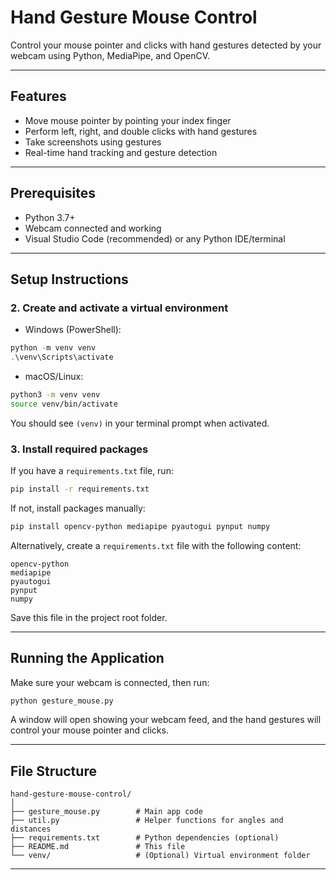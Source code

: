 # Hand Gesture Mouse Control

Control your mouse pointer and clicks with hand gestures detected by your webcam using Python, MediaPipe, and OpenCV.

---

## Features

- Move mouse pointer by pointing your index finger
- Perform left, right, and double clicks with hand gestures
- Take screenshots using gestures
- Real-time hand tracking and gesture detection

---

## Prerequisites

- Python 3.7+
- Webcam connected and working
- Visual Studio Code (recommended) or any Python IDE/terminal

---

## Setup Instructions


### 2. Create and activate a virtual environment

- Windows (PowerShell):

```powershell
python -m venv venv
.\venv\Scripts\activate
```

- macOS/Linux:

```bash
python3 -m venv venv
source venv/bin/activate
```

You should see `(venv)` in your terminal prompt when activated.

### 3. Install required packages

If you have a `requirements.txt` file, run:

```bash
pip install -r requirements.txt
```

If not, install packages manually:

```bash
pip install opencv-python mediapipe pyautogui pynput numpy
```

Alternatively, create a `requirements.txt` file with the following content:

```
opencv-python
mediapipe
pyautogui
pynput
numpy
```

Save this file in the project root folder.

---

## Running the Application

Make sure your webcam is connected, then run:

```bash
python gesture_mouse.py
```

A window will open showing your webcam feed, and the hand gestures will control your mouse pointer and clicks.

---



## File Structure

```
hand-gesture-mouse-control/
│
├── gesture_mouse.py        # Main app code
├── util.py                 # Helper functions for angles and distances
├── requirements.txt        # Python dependencies (optional)
├── README.md               # This file
└── venv/                   # (Optional) Virtual environment folder
```

---
